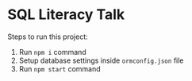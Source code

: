 # SQL Literacy Talk

Steps to run this project:

1. Run `npm i` command
2. Setup database settings inside `ormconfig.json` file
3. Run `npm start` command
